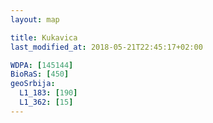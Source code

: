 ```yaml
---
layout: map

title: Kukavica
last_modified_at: 2018-05-21T22:45:17+02:00

WDPA: [145144]
BioRaS: [450]
geoSrbija:
  L1_183: [190]
  L1_362: [15]
---
```

